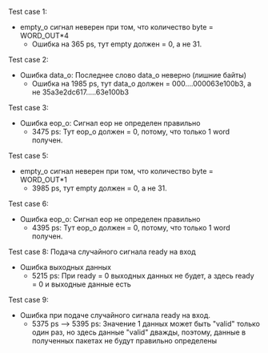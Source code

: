 Test case 1:
- empty_o сигнал неверен при том, что количество byte = WORD_OUT*4
  + Ошибка на 365 ps, тут empty должен = 0, а не 31.

Test case 2:
- Ошибка data_o: Последнее слово data_o неверно (лишние байты)
  + Ошибка на 1985 ps, тут data_o должен = 000....000063e100b3, а не 35a3e2dc617.....63e100b3

Test case 3:
- Ошибка eop_o: Сигнал eop не определен правильно
  + 3475 ps: Тут eop_o должен = 0, потому, что только 1 word получен.

Test case 5:
- empty_o сигнал неверен при том, что количество byte = WORD_OUT*1
  + 3985 ps, тут empty должен = 0, а не 31.

Test case 6:
- Ошибка eop_o: Сигнал eop не определен правильно
  + 4395 ps: Тут eop_o должен = 0, потому, что только 1 word получен.

Test case 8: Подача случайного сигнала ready на вход
- Ошибка выходных данных
  + 5215 ps: При ready = 0 выходных данных не будет, а здесь ready = 0 и выходные данные есть

Test case 9:
- Ошибка при подаче случайного сигнала ready на вход.
  + 5375 ps --> 5395 ps: Значение 1 данных может быть "valid" только один раз, но здесь данные "valid" дважды, поэтому, данные в полученных пакетах не будут правильно определены 

